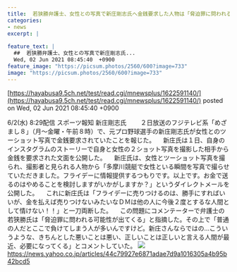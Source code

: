 ```yaml
---
title:  若狭勝弁護士、女性との写真で新庄剛志氏へ金銭要求した人物は「脅迫罪に問われる可能性」  
categories:
- news
excerpt: |
  
feature_text: |
  ##  若狭勝弁護士、女性との写真で新庄剛志氏...
  Wed, 02 Jun 2021 08:45:40  +0900
feature_image: "https://picsum.photos/2560/600?image=733"
image: "https://picsum.photos/2560/600?image=733"
---
```


[https://hayabusa9.5ch.net/test/read.cgi/mnewsplus/1622591140/](https://hayabusa9.5ch.net/test/read.cgi/mnewsplus/1622591140/)
posted on Wed, 02 Jun 2021 08:45:40  +0900

<!--more-->

6/2(水) 8:29配信 スポーツ報知 新庄剛志氏　 　２日放送のフジテレビ系「めざまし８」（月〜金曜・午前８時）で、元プロ野球選手の新庄剛志氏が女性とのツーショット写真で金銭要求されていたことを報じた。 　新庄氏は１日、自身のインスタグラムのストーリーで自身と女性の２ショット写真を撮影した相手から金銭を要求された文面を公開した。 　新庄氏は、女性とツーショット写真を撮られ、撮影者と見られる人物から「多摩川競艇で女性といる瞬間を写真で撮らせていただきました。フライデーに情報提供するつもりです。以上です。お金で送るのはやめることを検討しますがいかがしますか？」というダイレクトメールを公開した。 　これに新庄氏は「フライデーに売りつけるのは、勝手にすればいいが、金を払えば売りつけないみたいなＤＭは他の人に今後２度とするな人間として情けない！！」と一刀両断した。 　この問題にコメンテーターで弁護士の若狭勝氏は「脅迫罪に問われる可能性が出てくる」と指摘した。その上で「普通の人だとここで負けてしまう人が多いんですけど。新庄さんならではの…こういうような、きちんとした悪いことは悪い、正しいことは正しいと言える人間が最近、必要になってくる」とコメントしていた。 ![](https://amd-pctr.c.yimg.jp/r/iwiz-amd/20210602-06021023-sph-000-2-view.jpg) https://news.yahoo.co.jp/articles/44c79927e6871adae7d9a1016305a4b95b42bcd5
